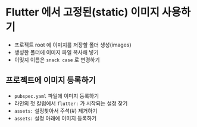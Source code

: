 # Flutter 에서 고정된(static) 이미지 사용하기

- 프로젝트 root 에 이미지를 저장할 폴더 생성(images)
- 생성한 폴더에 이미지 파일 복사해 넣기
- 이밎지 이름은 `snack case` 로 변경하기

## 프로젝트에 이미지 등록하기

- `pubspec.yaml` 파일에 이미지 등록하기
- 라인의 첫 칼럼에서 `flutter:` 가 시작되는 설정 찾기
- `assets:` 설정찾아서 주석(#) 제거하기
- `assets:` 설정 아래에 이미지 등록하기
